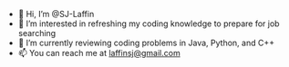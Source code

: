 - 👋 Hi, I’m @SJ-Laffin
- 👀 I’m interested in refreshing my coding knowledge to prepare for job searching
- 🌱 I’m currently reviewing coding problems in Java, Python, and C++
- 📫 You can reach me at laffinsj@gmail.com

